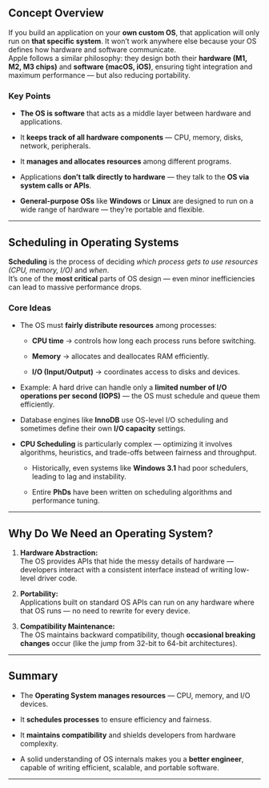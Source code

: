 ## Concept Overview

If you build an application on your **own custom OS**, that application will only run on **that specific system**. It won’t work anywhere else because your OS defines how hardware and software communicate.  
Apple follows a similar philosophy: they design both their **hardware (M1, M2, M3 chips)** and **software (macOS, iOS)**, ensuring tight integration and maximum performance — but also reducing portability.

### Key Points

- **The OS is software** that acts as a middle layer between hardware and applications.
    
- It **keeps track of all hardware components** — CPU, memory, disks, network, peripherals.
    
- It **manages and allocates resources** among different programs.
    
- Applications **don’t talk directly to hardware** — they talk to the **OS via system calls or APIs**.
    
- **General-purpose OSs** like **Windows** or **Linux** are designed to run on a wide range of hardware — they’re portable and flexible.

--- 
## Scheduling in Operating Systems

**Scheduling** is the process of deciding _which process gets to use resources (CPU, memory, I/O)_ and _when_.  
It’s one of the **most critical** parts of OS design — even minor inefficiencies can lead to massive performance drops.
### Core Ideas

- The OS must **fairly distribute resources** among processes:
    
    - **CPU time** → controls how long each process runs before switching.
        
    - **Memory** → allocates and deallocates RAM efficiently.
        
    - **I/O (Input/Output)** → coordinates access to disks and devices.
    
- Example: A hard drive can handle only a **limited number of I/O operations per second (IOPS)** — the OS must schedule and queue them efficiently.
    
- Database engines like **InnoDB** use OS-level I/O scheduling and sometimes define their own **I/O capacity** settings.
    
- **CPU Scheduling** is particularly complex — optimizing it involves algorithms, heuristics, and trade-offs between fairness and throughput.
    
    - Historically, even systems like **Windows 3.1** had poor schedulers, leading to lag and instability.
        
    - Entire **PhDs** have been written on scheduling algorithms and performance tuning.

---

## Why Do We Need an Operating System?

1. **Hardware Abstraction:**  
    The OS provides APIs that hide the messy details of hardware — developers interact with a consistent interface instead of writing low-level driver code.
    
2. **Portability:**  
    Applications built on standard OS APIs can run on any hardware where that OS runs — no need to rewrite for every device.
    
3. **Compatibility Maintenance:**  
    The OS maintains backward compatibility, though **occasional breaking changes** occur (like the jump from 32-bit to 64-bit architectures).


---
## Summary

- The **Operating System manages resources** — CPU, memory, and I/O devices.
    
- It **schedules processes** to ensure efficiency and fairness.
    
- It **maintains compatibility** and shields developers from hardware complexity.
    
- A solid understanding of OS internals makes you a **better engineer**, capable of writing efficient, scalable, and portable software.

---